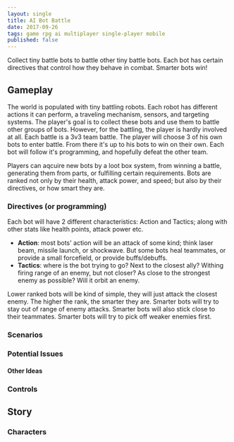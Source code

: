 ```yaml
---
layout: single
title: AI Bot Battle
date: 2017-09-26
tags: game rpg ai multiplayer single-player mobile
published: false
---
```

Collect tiny battle bots to battle other tiny battle bots. Each bot has certain directives that control how they behave in combat. Smarter bots win!

## Gameplay
The world is populated with tiny battling robots. Each robot has different actions it can perform, a traveling mechanism, sensors, and targeting systems. The player's goal is to collect these bots and use them to battle other groups of bots. However, for the battling, the player is hardly involved at all. Each battle is a 3v3 team battle. The player will choose 3 of his own bots to enter battle. From there it's up to his bots to win on their own. Each bot will follow it's programming, and hopefully defeat the other team.

Players can aqcuire new bots by a loot box system, from winning a battle, generating them from parts, or fulfilling certain requirements. Bots are ranked not only by their health, attack power, and speed; but also by their directives, or how smart they are. 

### Directives (or programming)
Each bot will have 2 different characteristics: Action and Tactics; along with other stats like health points, attack power etc.
- **Action**: most bots' action will be an attack of some kind; think laser beam, missile launch, or shockwave. But some bots heal teammates, or provide a small forcefield, or provide buffs/debuffs.
- **Tactics**: where is the bot trying to go? Next to the closest ally? Withing firing range of an enemy, but not closer? As close to the strongest enemy as possible? Will it orbit an enemy.

Lower ranked bots will be kind of simple, they will just attack the closest enemy. The higher the rank, the smarter they are. Smarter bots will try to stay out of range of enemy attacks. Smarter bots will also stick close to their teammates. Smarter bots will try to pick off weaker enemies first. 

### Scenarios

### Potential Issues

#### Other Ideas

### Controls

## Story

### Characters
